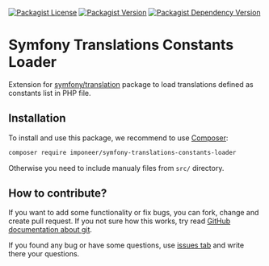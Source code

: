 [![Packagist License](https://img.shields.io/packagist/l/imponeer/symfony-translations-constants-loader)](https://github.com/imponeer/symfony-translations-constants-loader/blob/main/LICENSE) [![Packagist Version](https://img.shields.io/packagist/v/imponeer/symfony-translations-constants-loader)](https://packagist.org/packages/imponeer/symfony-translations-constants-loader) [![Packagist Dependency Version](https://img.shields.io/packagist/dependency-v/imponeer/symfony-translations-constants-loader/php)](https://github.com/imponeer/symfony-translations-constants-loader/blob/main/composer.json)


# Symfony Translations Constants Loader

Extension for [symfony/translation](https://symfony.com/doc/current/translation.html) package to load translations defined as constants list in PHP file.

## Installation

To install and use this package, we recommend to use [Composer](https://getcomposer.org):

```bash
composer require imponeer/symfony-translations-constants-loader
```

Otherwise you need to include manualy files from `src/` directory. 

## How to contribute?

If you want to add some functionality or fix bugs, you can fork, change and create pull request. If you not sure how this works, try read [GitHub documentation about git](https://docs.github.com/en/get-started/using-git).

If you found any bug or have some questions, use [issues tab](https://github.com/imponeer/symfony-translations-constants-loader/issues) and write there your questions.
